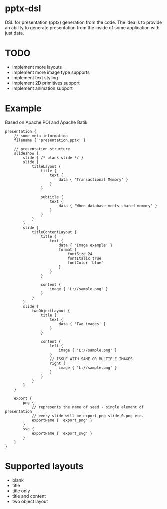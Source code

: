 # pptx-dsl
DSL for presentation (pptx) generation from the code.
The idea is to provide an ability to generate presentation from the inside of some application with just data.

# TODO

* implement more layouts
* implement more image type supports
* implement text styling
* implement 2D primitives support
* implement animation support

# Example

Based on Apache POI and Apache Batik

```
presentation {
    // some meta information
    filename { 'presentation.pptx' }

    // presentation structure
    slideshow {
        slide { /* blank slide */ }
        slide {
            titleLayout {
                title {
                    text { 
                        data { 'Transactional Memory' }
                    }
                }
                
                subtitle {
                    text { 
                        data { 'When database meets shared memory' }
                    }
                }
            }
        }
        slide {
            titleContentLayout {
                title {
                    text {
                        data { 'Image example' }
                        format {
                            fontSize 24
                            fontItalic true
                            fontColor 'blue'
                        }
                    }
                }
                
                content {
                    image { 'L://sample.png' }
                }
            }
        }
        slide {
            twoObjectLayout {
                title {
                    text { 
                        data { 'Two images' } 
                    }
                }
                
                content {
                    left {
                        image { 'L://sample.png' }
                    }
                    // ISSUE WITH SAME OR MULTIPLE IMAGES
                    right {
                        image { 'L://sample.png' }
                    }
                }
            }
        }
    }
    
    export {
        png {
            // represents the name of seed - single element of presentation
            // every slide will be export_png-slide-0.png etc.
            exportName { 'export_png' }
        }
        svg {
            exportName { 'export_svg' }
        }
    }    
}
```
# Supported layouts

* blank
* title
* title only
* title and content
* two object layout
